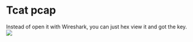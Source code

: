 # **Tcat pcap**
Instead of open it with Wireshark, you can just hex view it and got the key.
![](https://i.imgur.com/04EZ6uq.png)

